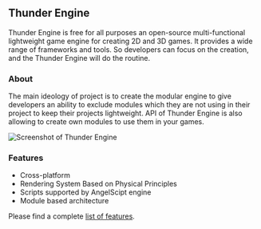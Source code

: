 ## Thunder Engine
Thunder Engine is free for all purposes an open-source multi-functional lightweight game engine for creating 2D and 3D games. It provides a wide range of frameworks and tools. So developers can focus on the creation, and the Thunder Engine will do the routine.

### About

The main ideology of project is to create the modular engine to give developers an ability to exclude modules which they are not using in their project to keep their projects lightweight. API of Thunder Engine is also allowing to create own modules to use them in your games.

![Screenshot of Thunder Engine](https://raw.githubusercontent.com/eprikazchikov/thunder/master/doc/media/ScreenShot01.png)

### Features
- Cross-platform
- Rendering System Based on Physical Principles
- Scripts supported by AngelScipt engine
- Module based architecture

Please find a complete [list of features](https://github.com/eprikazchikov/thunder-doc/blob/master/basics/features.rst).
